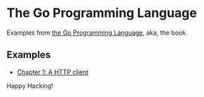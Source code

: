 # The Go Programming Language

[the go programming language]: https://www.gopl.io/

Examples from [the Go Programming Language], aka, the book.

## Examples

- [Chapter 1: A HTTP client](ch01/main.go)

Happy Hacking!
